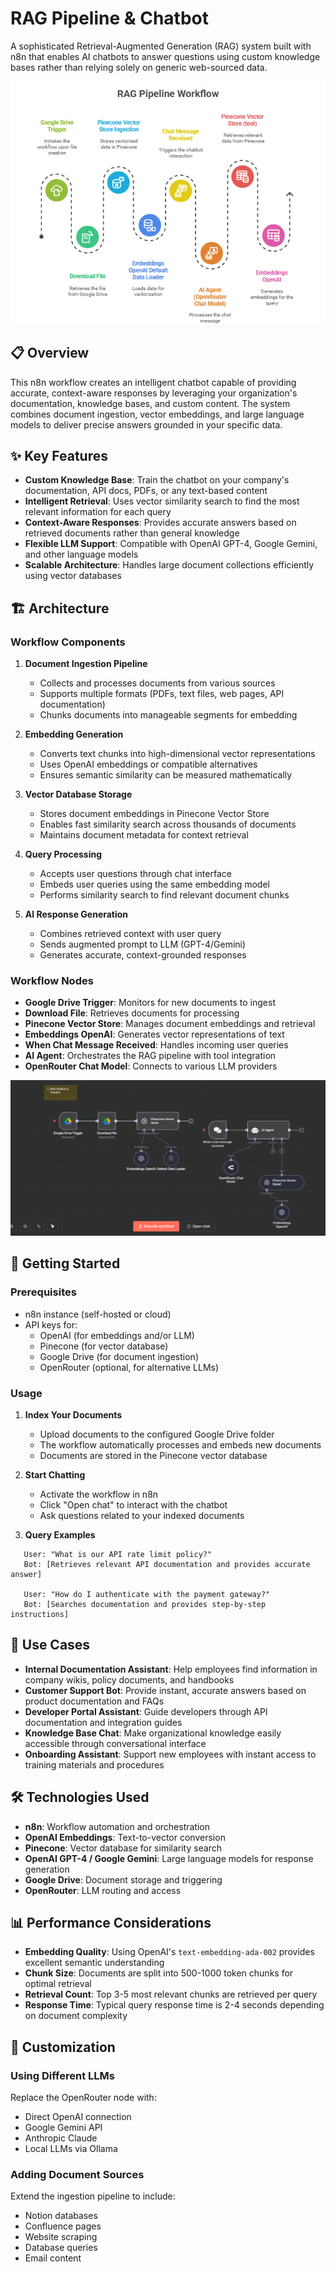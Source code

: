 # RAG Pipeline & Chatbot

A sophisticated Retrieval-Augmented Generation (RAG) system built with n8n that enables AI chatbots to answer questions using custom knowledge bases rather than relying solely on generic web-sourced data.

![Detailed Workflow](workflow-diagram.png)

## 📋 Overview

This n8n workflow creates an intelligent chatbot capable of providing accurate, context-aware responses by leveraging your organization's documentation, knowledge bases, and custom content. The system combines document ingestion, vector embeddings, and large language models to deliver precise answers grounded in your specific data.

## ✨ Key Features

- **Custom Knowledge Base**: Train the chatbot on your company's documentation, API docs, PDFs, or any text-based content
- **Intelligent Retrieval**: Uses vector similarity search to find the most relevant information for each query
- **Context-Aware Responses**: Provides accurate answers based on retrieved documents rather than general knowledge
- **Flexible LLM Support**: Compatible with OpenAI GPT-4, Google Gemini, and other language models
- **Scalable Architecture**: Handles large document collections efficiently using vector databases

## 🏗️ Architecture

### Workflow Components

1. **Document Ingestion Pipeline**
   - Collects and processes documents from various sources
   - Supports multiple formats (PDFs, text files, web pages, API documentation)
   - Chunks documents into manageable segments for embedding

2. **Embedding Generation**
   - Converts text chunks into high-dimensional vector representations
   - Uses OpenAI embeddings or compatible alternatives
   - Ensures semantic similarity can be measured mathematically

3. **Vector Database Storage**
   - Stores document embeddings in Pinecone Vector Store
   - Enables fast similarity search across thousands of documents
   - Maintains document metadata for context retrieval

4. **Query Processing**
   - Accepts user questions through chat interface
   - Embeds user queries using the same embedding model
   - Performs similarity search to find relevant document chunks

5. **AI Response Generation**
   - Combines retrieved context with user query
   - Sends augmented prompt to LLM (GPT-4/Gemini)
   - Generates accurate, context-grounded responses

### Workflow Nodes

- **Google Drive Trigger**: Monitors for new documents to ingest
- **Download File**: Retrieves documents for processing
- **Pinecone Vector Store**: Manages document embeddings and retrieval
- **Embeddings OpenAI**: Generates vector representations of text
- **When Chat Message Received**: Handles incoming user queries
- **AI Agent**: Orchestrates the RAG pipeline with tool integration
- **OpenRouter Chat Model**: Connects to various LLM providers

![Detailed Workflow](workflow-details.png)

## 🚀 Getting Started

### Prerequisites

- n8n instance (self-hosted or cloud)
- API keys for:
  - OpenAI (for embeddings and/or LLM)
  - Pinecone (for vector database)
  - Google Drive (for document ingestion)
  - OpenRouter (optional, for alternative LLMs)


### Usage

1. **Index Your Documents**
   - Upload documents to the configured Google Drive folder
   - The workflow automatically processes and embeds new documents
   - Documents are stored in the Pinecone vector database

2. **Start Chatting**
   - Activate the workflow in n8n
   - Click "Open chat" to interact with the chatbot
   - Ask questions related to your indexed documents

3. **Query Examples**
```
   User: "What is our API rate limit policy?"
   Bot: [Retrieves relevant API documentation and provides accurate answer]

   User: "How do I authenticate with the payment gateway?"
   Bot: [Searches documentation and provides step-by-step instructions]
```

## 🎯 Use Cases

- **Internal Documentation Assistant**: Help employees find information in company wikis, policy documents, and handbooks
- **Customer Support Bot**: Provide instant, accurate answers based on product documentation and FAQs
- **Developer Portal Assistant**: Guide developers through API documentation and integration guides
- **Knowledge Base Chat**: Make organizational knowledge easily accessible through conversational interface
- **Onboarding Assistant**: Support new employees with instant access to training materials and procedures

## 🛠️ Technologies Used

- **n8n**: Workflow automation and orchestration
- **OpenAI Embeddings**: Text-to-vector conversion
- **Pinecone**: Vector database for similarity search
- **OpenAI GPT-4 / Google Gemini**: Large language models for response generation
- **Google Drive**: Document storage and triggering
- **OpenRouter**: LLM routing and access

## 📊 Performance Considerations

- **Embedding Quality**: Using OpenAI's `text-embedding-ada-002` provides excellent semantic understanding
- **Chunk Size**: Documents are split into 500-1000 token chunks for optimal retrieval
- **Retrieval Count**: Top 3-5 most relevant chunks are retrieved per query
- **Response Time**: Typical query response time is 2-4 seconds depending on document complexity

## 🔧 Customization


### Using Different LLMs
Replace the OpenRouter node with:
- Direct OpenAI connection
- Google Gemini API
- Anthropic Claude
- Local LLMs via Ollama

### Adding Document Sources
Extend the ingestion pipeline to include:
- Notion databases
- Confluence pages
- Website scraping
- Database queries
- Email content

